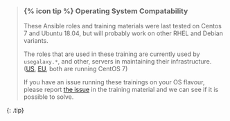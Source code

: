 > ### {% icon tip %} Operating System Compatability
>
> These Ansible roles and training materials were last tested on Centos 7 and Ubuntu 18.04, but will probably work on other RHEL and Debian variants.
>
> The roles that are used in these training are currently used by `usegalaxy.*`, and other, servers in maintaining their infrastructure. ([US](https://github.com/galaxyproject/infrastructure-playbook/), [EU](https://github.com/usegalaxy-eu/infrastructure-playbook), both are running CentOS 7)
>
> If you have an issue running these trainings on your OS flavour, please report [the issue](https://github.com/galaxyproject/training-material/issues/new) in the training material and we can see if it is possible to solve.
>
{: .tip}
